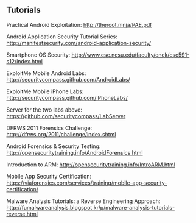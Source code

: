 ## Tutorials

Practical Android Exploitation: http://theroot.ninja/PAE.pdf

Android Application Security Tutorial Series: http://manifestsecurity.com/android-application-security/

Smartphone OS Security: http://www.csc.ncsu.edu/faculty/enck/csc591-s12/index.html

ExploitMe Mobile Android Labs: http://securitycompass.github.com/AndroidLabs/

ExploitMe Mobile iPhone Labs: http://securitycompass.github.com/iPhoneLabs/

Server for the two labs above: https://github.com/securitycompass/LabServer

DFRWS 2011 Forensics Challenge: http://dfrws.org/2011/challenge/index.shtml

Android Forensics & Security Testing: http://opensecuritytraining.info/AndroidForensics.html

Introduction to ARM: http://opensecuritytraining.info/IntroARM.html

Mobile App Security Certification: https://viaforensics.com/services/training/mobile-app-security-certification/

Malware Analysis Tutorials: a Reverse Engineering Approach: http://fumalwareanalysis.blogspot.kr/p/malware-analysis-tutorials-reverse.html
